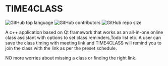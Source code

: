 # TIME4CLASS
![GitHub top language](https://img.shields.io/github/languages/top/Devikarb/TIME4CLASS?logo=c%2B%2B&style=plastic)
![GitHub contributors](https://img.shields.io/github/contributors/Devikarb/TIME4CLASS?style=plastic)
![GitHub repo size](https://img.shields.io/github/repo-size/Devikarb/TIME4CLASS?style=plastic)

A c++ application based on Qt framework that works as an all-in-one online class assistant with options to set class reminders,Todo list etc.
A user can save the class timing with meeting link and TIME4CLASS will remind you to join the class with the link as per the preset schedule. 

NO more worries about missing a class or finding the right link.

